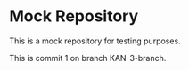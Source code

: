 # Mock Repository

This is a mock repository for testing purposes.

This is commit 1 on branch KAN-3-branch.